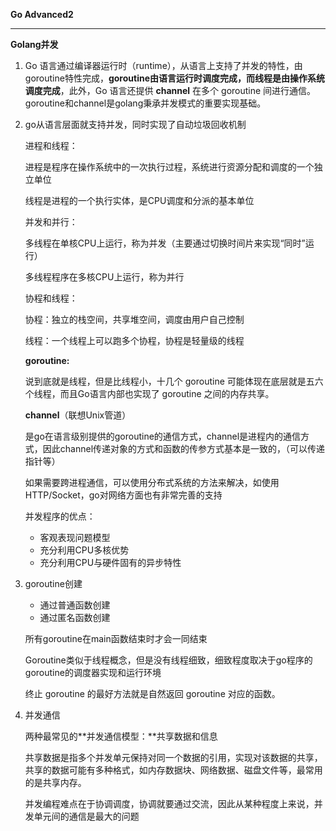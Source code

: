 **Go Advanced2**

***

**Golang并发**

1. Go 语言通过编译器运行时（runtime），从语言上支持了并发的特性，由goroutine特性完成，**goroutine由语言运行时调度完成，而线程是由操作系统调度完成**，此外，Go 语言还提供 **channel** 在多个 goroutine 间进行通信。goroutine和channel是golang秉承并发模式的重要实现基础。

2. go从语言层面就支持并发，同时实现了自动垃圾回收机制

   进程和线程：

   进程是程序在操作系统中的一次执行过程，系统进行资源分配和调度的一个独立单位

   线程是进程的一个执行实体，是CPU调度和分派的基本单位

   并发和并行：

   多线程在单核CPU上运行，称为并发（主要通过切换时间片来实现“同时”运行）

   多线程程序在多核CPU上运行，称为并行

   协程和线程：

   协程：独立的栈空间，共享堆空间，调度由用户自己控制

   线程：一个线程上可以跑多个协程，协程是轻量级的线程

   **goroutine:**

   说到底就是线程，但是比线程小，十几个 goroutine 可能体现在底层就是五六个线程，而且Go语言内部也实现了 goroutine 之间的内存共享。

   **channel**（联想Unix管道）

   是go在语言级别提供的goroutine的通信方式，channel是进程内的通信方式，因此channel传递对象的方式和函数的传参方式基本是一致的，（可以传递指针等）

   如果需要跨进程通信，可以使用分布式系统的方法来解决，如使用HTTP/Socket，go对网络方面也有非常完善的支持

   并发程序的优点：

   - 客观表现问题模型
   - 充分利用CPU多核优势
   - 充分利用CPU与硬件固有的异步特性

3. goroutine创建

   - 通过普通函数创建
   - 通过匿名函数创建

   所有goroutine在main函数结束时才会一同结束

   Goroutine类似于线程概念，但是没有线程细致，细致程度取决于go程序的goroutine的调度器实现和运行环境

   终止 goroutine 的最好方法就是自然返回 goroutine 对应的函数。

4. 并发通信

   两种最常见的**并发通信模型：**共享数据和信息

   共享数据是指多个并发单元保持对同一个数据的引用，实现对该数据的共享，共享的数据可能有多种格式，如内存数据块、网络数据、磁盘文件等，最常用的是共享内存。

   并发编程难点在于协调调度，协调就要通过交流，因此从某种程度上来说，并发单元间的通信是最大的问题

   





